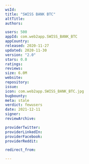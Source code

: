```yaml
---
wsId: 
title: "SWISS BANK BTC"
altTitle: 
authors:

users: 500
appId: com.web2app.SWISS_BANK_BTC
appCountry: 
released: 2020-11-27
updated: 2020-11-30
version: "2.0"
stars: 0.0
ratings: 
reviews: 
size: 6.0M
website: 
repository: 
issue: 
icon: com.web2app.SWISS_BANK_BTC.jpg
bugbounty: 
meta: stale
verdict: fewusers
date: 2021-12-11
signer: 
reviewArchive:

providerTwitter: 
providerLinkedIn: 
providerFacebook: 
providerReddit: 

redirect_from:

---
```


